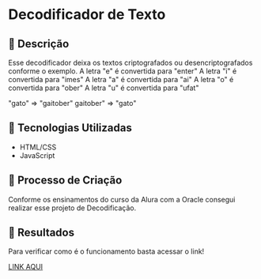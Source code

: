 # Decodificador de Texto

## 📒 Descrição
Esse decodificador deixa os textos criptografados ou desencriptografados conforme o exemplo.
A letra "e" é convertida para "enter"
A letra "i" é convertida para "imes" 
A letra "a" é convertida para "ai" 
A letra "o" é convertida para "ober" 
A letra "u" é convertida para "ufat" 

"gato" => "gaitober"
gaitober" => "gato"

## 🤖 Tecnologias Utilizadas
- HTML/CSS
- JavaScript

## 🧐 Processo de Criação
Conforme os ensinamentos do curso da Alura com a Oracle consegui realizar esse projeto de Decodificação.

## 🚀 Resultados
Para verificar como é o funcionamento basta acessar o link!

[LINK AQUI]([https://studio.d-id.com/share?id=5a7fac2395912cc048e4ba0dc2a6916f&utm_source=copy](https://decodificador-de-texto-snowy-chi.vercel.app))


